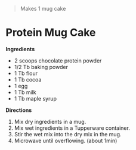 > Makes 1 mug cake

# Protein Mug Cake

**Ingredients**

* 2 scoops chocolate protein powder
* 1/2 Tb baking powder
* 1 Tb flour
* 1 Tb cocoa
* 1 egg
* 1 Tb milk
* 1 Tb maple syrup

**Directions**

1. Mix dry ingredients in a mug.&#x20;
2. Mix wet ingredients in a Tupperware container.&#x20;
3. Stir the wet mix into the dry mix in the mug.&#x20;
4. Microwave until overflowing. (about 1min)

